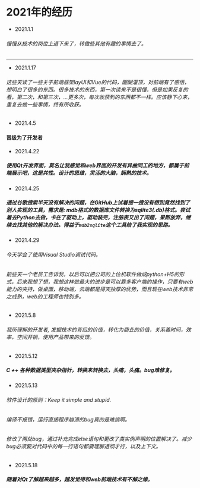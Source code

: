 # 2021年的经历

* 2021.1.1

###### 慢慢从技术的岗位上退下来了，转做些其他有趣的事情去了。

---

* 2021.1.17

###### 这些天读了一些关于前端框架layUI和Vue的代码，醍醐灌顶，对前端有了感悟，想明白了很多的东西。很多技术的东西，第一次读来不是很懂，但是如果反复的看，第二次，和第三次，...更多次，每次收获到的东西都不一样。应该静下心来，重复去做一些事情，终有所收获。

* 2021.4.5

#### 晋级为了开发者


* 2021.4.22

##### 使用Qt开发界面，莫名让我感觉和web界面的开发有异曲同工的地方，都属于前端展示吧，这是共性。设计的思维，灵活的大脑，娴熟的技术。

* 2021.4.25

##### 通过谷歌搜索半天没有解决的问题，在GitHub上试着搜一搜没有想到竟然找到了别人实现的工具，需求是: mdb格式的数据库文件转换为sqlite3(.db)格式。尝试着去Python去做，卡在了驱动上，驱动装完，注册表又出了问题，果断放弃，继续去找其他的解决办法。得益于`mdb2sqlite`这个工具给了我实现的思路。


* 2021.4.29

###### 今天学会了使用Visual Studio调试代码。
###### 前些天一个老员工告诉我，以后可以把公司的上位机软件做成python+H5的形式，后来我想了想，我想这样做最大的进步是可以靠多客户端的操作，只要有web能力的夹持，做桌面，移动端，云端都是得天独厚的优势，而且现在web技术非常之成熟，web的工程师也特别多。

* 2021.5.8

###### 我所理解的开发者, 发掘技术的背后的价值，转化为商业的价值，关系着时间，效率，空间开销，使用产品带来的反馈。

* 2021.5.12

##### C ++ 各种数据类型夹杂指针，转换来转换去，头痛，头痛。bug难修复。

* 2021.5.13

###### 软件设计的原则：Keep it simple and stupid.
###### 编译不报错，运行直接程序崩溃的bug真的是难搞啊。
###### 修改了两处bug，通过补充完成else语句和更改了类实例声明的位置解决了。减少bug必须要对代码中的每一行语句都要理解透彻才行，以及上下文。

* 2021.5.18

##### 随着对Qt了解越来越多，越发觉得和web前端技术有不解之缘。

